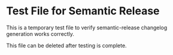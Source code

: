 # Test File for Semantic Release

This is a temporary test file to verify semantic-release changelog generation works
correctly.

This file can be deleted after testing is complete.

